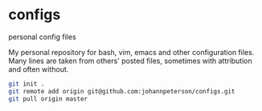 # configs
personal config files

My personal repository for bash, vim, emacs and other configuration files.
Many lines are taken from others' posted files, sometimes with attribution and often without.

```bash
git init .
git remote add origin git@github.com:johannpeterson/configs.git
git pull origin master
```
